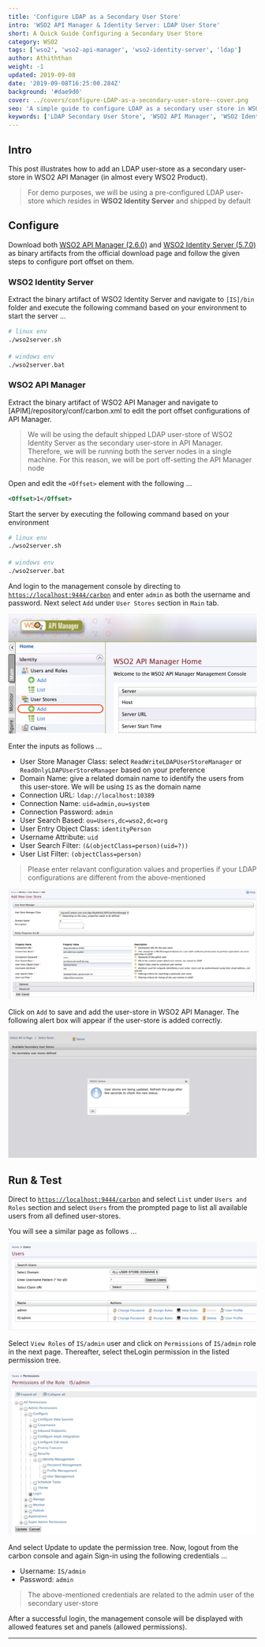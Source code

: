 ```yaml
---
title: 'Configure LDAP as a Secondary User Store'
intro: 'WSO2 API Manager & Identity Server: LDAP User Store'
short: A Quick Guide Configuring a Secondary User Store
category: WSO2
tags: ['wso2', 'wso2-api-manager', 'wso2-identity-server', 'ldap']
author: Athiththan
weight: -1
updated: 2019-09-08
date: '2019-09-08T16:25:00.284Z'
background: '#dae9d0'
cover: ../covers/configure-LDAP-as-a-secondary-user-store--cover.png
seo: 'A simple guide to configure LDAP as a secondary user store in WSO2 API Manager with WSO2 Identity Server'
keywords: ['LDAP Secondary User Store', 'WSO2 API Manager', 'WSO2 Identity Server', 'Secondary User Store', 'WSO2']
---
```


## Intro

This post illustrates how to add an LDAP user-store as a secondary user-store in WSO2 API Manager (in almost every WSO2 Product).

> For demo purposes, we will be using a pre-configured LDAP user-store which resides in **WSO2 Identity Server** and shipped by default

## Configure

Download both [WSO2 API Manager (2.6.0)](https://wso2.com/api-management/) and [WSO2 Identity Server (5.7.0)](https://wso2.com/identity-and-access-management/) as binary artifacts from the official download page and follow the given steps to configure port offset on them.

### WSO2 Identity Server

Extract the binary artifact of WSO2 Identity Server and navigate to `[IS]/bin` folder and execute the following command based on your environment to start the server …

```bash
# linux env
./wso2server.sh

# windows env
./wso2server.bat
```

### WSO2 API Manager

Extract the binary artifact of WSO2 API Manager and navigate to [APIM]/repository/conf/carbon.xml to edit the port offset configurations of API Manager.

> We will be using the default shipped LDAP user-store of WSO2 Identity Server as the secondary user-store in API Manager. Therefore, we will be running both the server nodes in a single machine. For this reason, we will be port off-setting the API Manager node

Open and edit the `<Offset>` element with the following …

```xml
<Offset>1</Offset>
```

Start the server by executing the following command based on your environment

```bash
# linux env
./wso2server.sh

# windows env
./wso2server.bat
```

And login to the management console by directing to [`https://localhost:9444/carbon`](https://localhost:9444/carbon) and enter `admin` as both the username and password. Next select `Add` under `User Stores` section in `Main` tab.

![Add User Store in WSO2 API Manager (2.6.0)](../assets/configure-ldap-as-a-secondary-user-store/add-user-store-api-manager.png)

Enter the inputs as follows …

* User Store Manager Class: select `ReadWriteLDAPUserStoreManager` or `ReadOnlyLDAPUserStoreManager` based on your preference
* Domain Name: give a related domain name to identify the users from this user-store. We will be using `IS` as the domain name
* Connection URL: `ldap://localhost:10389`
* Connection Name: `uid=admin,ou=system`
* Connection Password: `admin`
* User Search Based: `ou=Users,dc=wso2,dc=org`
* User Entry Object Class: `identityPerson`
* Username Attribute: `uid`
* User Search Filter: `(&(objectClass=person)(uid=?))`
* User List Filter: `(objectClass=person)`

> Please enter relavant configuration values and properties if your LDAP configurations are different from the above-mentioned

![User Store Configurations](../assets/configure-ldap-as-a-secondary-user-store/user-store-configurations.png)

Click on `Add` to save and add the user-store in WSO2 API Manager. The following alert box will appear if the user-store is added correctly.

![Successful Alert Box](../assets/configure-ldap-as-a-secondary-user-store/successful-alert-box.png)

## Run & Test

Direct to [`https://localhost:9444/carbon`](https://localhost:9444/carbon) and select `List` under `Users and Roles` section and select `Users` from the prompted page to list all available users from all defined user-stores.

You will see a similar page as follows …

![Users List in WSO2 API Manager](../assets/configure-ldap-as-a-secondary-user-store/user-list-in-api-manager.png)

Select `View Roles` of `IS/admin` user and click on `Permissions` of `IS/admin` role in the next page. Thereafter, select theLogin permission in the listed permission tree.

![Permission Tree of IS/admin Role](../assets/configure-ldap-as-a-secondary-user-store/permission-tree.png)

And select Update to update the permission tree. Now, logout from the carbon console and again Sign-in using the following credentials …

* Username: `IS/admin`
* Password: `admin`

> The above-mentioned credentials are related to the admin user of the secondary user-store

After a successful login, the management console will be displayed with allowed features set and panels (allowed permissions).

<hr class="three--dots"/>
